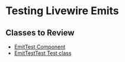 # Testing Livewire Emits

## Classes to Review
- [EmitTest Component](app/Http/Livewire/EmitTest.php)
- [EmitTestTest Test class](tests/Feature/EmitTestTest.php)
